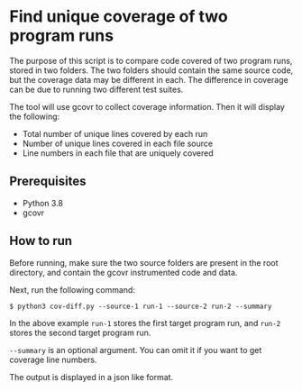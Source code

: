 # Find unique coverage of two program runs
The purpose of this script is to compare code covered of two program runs, stored in two folders. The two folders should contain the same source code, but the coverage data may be different in each. The difference in coverage can be due to running two different test suites.

The tool will use gcovr to collect coverage information. Then it will display the following:

* Total number of unique lines covered by each run
* Number of unique lines covered in each file source
* Line numbers in each file that are uniquely covered

## Prerequisites

* Python 3.8
* gcovr

## How to run

Before running, make sure the two source folders are present in the root directory, and contain the gcovr instrumented code and data.

Next, run the following command:
```
$ python3 cov-diff.py --source-1 run-1 --source-2 run-2 --summary
```

In the above example `run-1` stores the first target program run, and `run-2` stores the second target program run.

`--summary` is an optional argument. You can omit it if you want to get coverage line numbers.

The output is displayed in a json like format.

